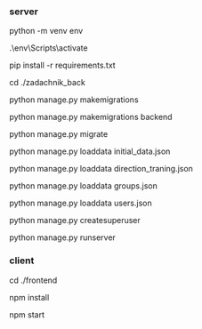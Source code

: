 ### server

python -m venv env

.\env\Scripts\activate

pip install -r requirements.txt

cd ./zadachnik_back

python manage.py makemigrations

python manage.py makemigrations backend

python manage.py migrate

python manage.py loaddata initial_data.json

python manage.py loaddata direction_traning.json

python manage.py loaddata groups.json

python manage.py loaddata users.json

python manage.py createsuperuser

python manage.py runserver

### client

cd ./frontend

npm install

npm start
